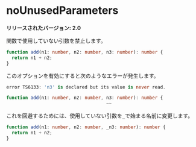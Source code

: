 # noUnusedParameters

**リリースされたバージョン: 2.0**

関数で使用していない引数を禁止します。

```typescript
function add(n1: number, n2: number, n3: number): number {
  return n1 + n2;
}
```

このオプションを有効にすると次のようなエラーが発生します。

```typescript
error TS6133: 'n3' is declared but its value is never read.

function add(n1: number, n2: number, n3: number): number {
                                     ~~
```

これを回避するためには、使用していない引数を`_`で始まる名前に変更します。

```typescript
function add(n1: number, n2: number, _n3: number): number {
  return n1 + n2;
}
```

